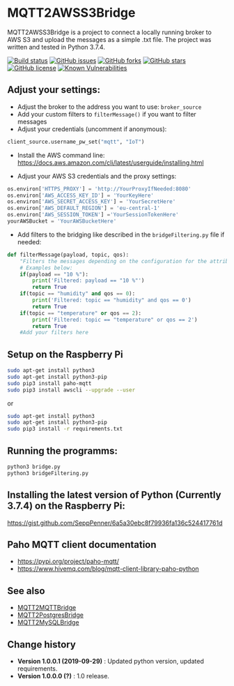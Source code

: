 # MQTT2AWSS3Bridge

MQTT2AWSS3Bridge is a project to connect a locally running broker to AWS S3 and upload the messages as a simple .txt file. The project was written and tested in Python 3.7.4.

[![Build status](https://ci.appveyor.com/api/projects/status/q54cv976lrsclueu?svg=true)](https://ci.appveyor.com/project/SeppPenner/mqtt2awss3bridge)
[![GitHub issues](https://img.shields.io/github/issues/SeppPenner/MQTT2AWSS3Bridge.svg)](https://github.com/SeppPenner/MQTT2AWSS3Bridge/issues)
[![GitHub forks](https://img.shields.io/github/forks/SeppPenner/MQTT2AWSS3Bridge.svg)](https://github.com/SeppPenner/MQTT2AWSS3Bridge/network)
[![GitHub stars](https://img.shields.io/github/stars/SeppPenner/MQTT2AWSS3Bridge.svg)](https://github.com/SeppPenner/MQTT2AWSS3Bridge/stargazers)
[![GitHub license](https://img.shields.io/badge/license-AGPL-blue.svg)](https://raw.githubusercontent.com/SeppPenner/MQTT2AWSS3Bridge/master/License.txt)
[![Known Vulnerabilities](https://snyk.io/test/github/SeppPenner/MQTT2AWSS3Bridge/badge.svg)](https://snyk.io/test/github/SeppPenner/MQTT2AWSS3Bridge) 

## Adjust your settings:

* Adjust the broker to the address you want to use: `broker_source`
* Add your custom filters to `filterMessage()` if you want to filter messages
* Adjust your credentials (uncomment if anonymous): 

```python
client_source.username_pw_set("mqtt", "IoT")
```

* Install the AWS command line: https://docs.aws.amazon.com/cli/latest/userguide/installing.html

* Adjust your AWS S3 credentials and the proxy settings:

```python
os.environ['HTTPS_PROXY'] = 'http://YourProxyIfNeeded:8080'
os.environ['AWS_ACCESS_KEY_ID'] = 'YourKeyHere'
os.environ['AWS_SECRET_ACCESS_KEY'] = 'YourSecretHere'
os.environ['AWS_DEFAULT_REGION'] = 'eu-central-1'
os.environ['AWS_SESSION_TOKEN'] ='YourSessionTokenHere'
yourAWSBucket = 'YourAWSBucketHere'
```

* Add filters to the bridging like described in the `bridgeFiltering.py` file if needed:

```python
def filterMessage(payload, topic, qos):
	"Filters the messages depending on the configuration for the attributes payload, topic and QoS. 'True' means that the message is not forwarded."
	# Examples below:
	if(payload == "10 %"):
		print('Filtered: payload == "10 %"')
		return True
	if(topic == "humidity" and qos == 0):
		print('Filtered: topic == "humidity" and qos == 0')
		return True
	if(topic == "temperature" or qos == 2):
		print('Filtered: topic == "temperature" or qos == 2')
		return True
	#Add your filters here
```

## Setup on the Raspberry Pi

```bash
sudo apt-get install python3
sudo apt-get install python3-pip
sudo pip3 install paho-mqtt
sudo pip3 install awscli --upgrade --user
```

or

```bash
sudo apt-get install python3
sudo apt-get install python3-pip
sudo pip3 install -r requirements.txt
```

## Running the programms:

```bash
python3 bridge.py
python3 bridgeFiltering.py
```

## Installing the latest version of Python (Currently 3.7.4) on the Raspberry Pi:

https://gist.github.com/SeppPenner/6a5a30ebc8f79936fa136c524417761d

## Paho MQTT client documentation

* https://pypi.org/project/paho-mqtt/
* https://www.hivemq.com/blog/mqtt-client-library-paho-python

## See also

* [MQTT2MQTTBridge](https://github.com/SeppPenner/MQTT2MQTTBridge)
* [MQTT2PostgresBridge](https://github.com/SeppPenner/MQTT2PostgresBridge)
* [MQTT2MySQLBridge](https://github.com/SeppPenner/MQTT2MySQLBridge)

Change history
--------------

* **Version 1.0.0.1 (2019-09-29)** : Updated python version, updated requirements.
* **Version 1.0.0.0 (?)** : 1.0 release.